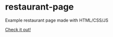 # restaurant-page
Example restaurant page made with HTML/CSS/JS

[Check it out!](https://dev-joseh.github.io/restaurant-page/)